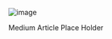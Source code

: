 ![image](https://github.com/user-attachments/assets/1d7f9f14-bea8-4869-91c3-57a62ec59b58)


Medium Article Place Holder
